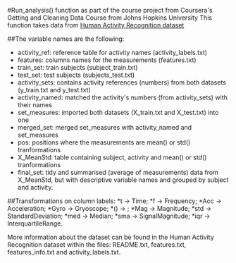 #Run_analysis() function as part of the course project from Coursera's Getting and Cleaning
Data Course from Johns Hopkins University
This function takes data from [Human Activity Recognition dataset](https://d396qusza40orc.cloudfront.net/getdata%2Fprojectfiles%2FUCI%20HAR%20Dataset.zip)

##The variable names are the following:
* activity_ref: reference table for activity names (activity_labels.txt)
* features: columns names for the measurements (features.txt)
* train_set: train subjects (subject_train.txt)
* test_set: test subjects (subjects_test.txt)
* activity_sets: contains activity references (numbers) from both datasets (y_train.txt and y_test.txt)
* activity_named: matched the activity's numbers (from activity_sets) with their names
* set_measures: imported both datasets (X_train.txt and X_test.txt) into one
* merged_set: merged set_measures with activity_named and set_measures
* pos: positions where the measurements are mean() or std() tranformations
* X_MeanStd: table containing subject, activity and mean() or std() tranformations
* final_set: tidy and summarised (average of measurements) data from X_MeanStd, but with descriptive variable names and 
grouped by subject and activity.

##Transformations on column labels:
*t -> Time;
*f -> Frequency;
*Acc -> Acceleration;
*Gyro -> Gryoscope;
*() -> ;
*Mag -> Magnitude;
*std -> StandardDeviation;
*med -> Median;
*sma -> SignalMagnitude;
*iqr -> InterquartileRange.

More information about the dataset can be found in the Human Activity Recognition dataset within the files: README.txt, 
features.txt, features_info.txt and activity_labels.txt.
